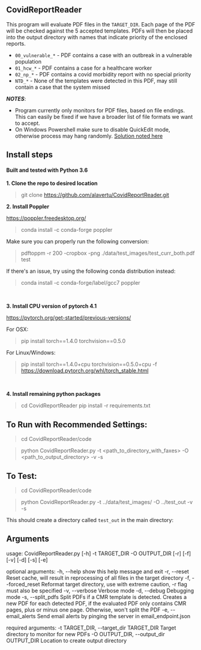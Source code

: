 ## CovidReportReader

This program will evaluate PDF files in the `TARGET_DIR`. Each page of the PDF will be checked against 
the 5 accepted templates. PDFs will then be placed into the output directory with names that indicate priority of the enclosed reports.

* `00_vulnerable_*` - PDF contains a case with an outbreak in a vulnerable population
* `01_hcw_*` - PDF contains a case for a healthcare worker
* `02_np_*` - PDF contains a covid morbidity report with no special priority
* `NTD_*` - None of the templates were detected in this PDF, may still contain a case that the system missed

***NOTES***: 
* Program currently only monitors for PDF files, based on file endings. This can easily be fixed if we have a broader 
list of file formats we want to accept.  
* On Windows Powershell make sure to disable QuickEdit mode, otherwise process may hang randomly. [Solution noted here](https://stackoverflow.com/questions/39676635/a-process-running-on-powershell-freezes-randomly/39676636#39676636) 

## Install steps  
#### Built and tested with Python 3.6

**1\. Clone the repo to desired location**
> git clone https://github.com/alavertu/CovidReportReader.git

**2\. Install Poppler**

https://poppler.freedesktop.org/  
> conda install -c conda-forge poppler  

Make sure you can properly run the following conversion:
> pdftoppm -r 200 -cropbox -png ./data/test_images/test_curr_both.pdf test

If there's an issue, try using the following conda distribution instead:  

> conda install -c conda-forge/label/gcc7 poppler  
    
<br/>  
  
**3\. Install CPU version of pytorch 4.1**

https://pytorch.org/get-started/previous-versions/

For OSX:
> pip install torch==1.4.0 torchvision==0.5.0  

For Linux/Windows:  
> pip install torch==1.4.0+cpu torchvision==0.5.0+cpu -f https://download.pytorch.org/whl/torch_stable.html  
  
<br/>  

**4\. Install remaining python packages**

> cd CovidReportReader
> pip install -r requirements.txt


## To Run with Recommended Settings:

> cd CovidReportReader/code

> python CovidReportReader.py -t <path_to_directory_with_faxes> -O <path_to_output_directory> -v -s

## To Test:
> cd CovidReportReader/code

> python CovidReportReader.py -t ../data/test_images/ -O ../test_out -v -s 

This should create a directory called `test_out` in the main directory:


## Arguments

usage: CovidReportReader.py [-h] -t TARGET_DIR -O OUTPUT_DIR [-r] [-f] [-v]
                            [-d] [-s] [-e]

optional arguments:
  -h, --help            show this help message and exit
  -r, --reset           Reset cache, will result in reprocessing of all files
                        in the target directory
  -f, --forced_reset    Reformat target directory, use with extreme caution,
                        -r flag must also be specified
  -v, --verbose         Verbose mode
  -d, --debug           Debugging mode
  -s, --split_pdfs      Split PDFs if a CMR template is detected. Creates a
                        new PDF for each detected PDF, if the evaluated PDF
                        only contains CMR pages, plus or minus one page. Otherwise,
                        won't split the PDF
  -e, --email_alerts    Send email alerts by pinging the server in
                        email_endpoint.json

required arguments:
  -t TARGET_DIR, --target_dir TARGET_DIR
                        Target directory to monitor for new PDFs
  -O OUTPUT_DIR, --output_dir OUTPUT_DIR
                        Location to create output directory


